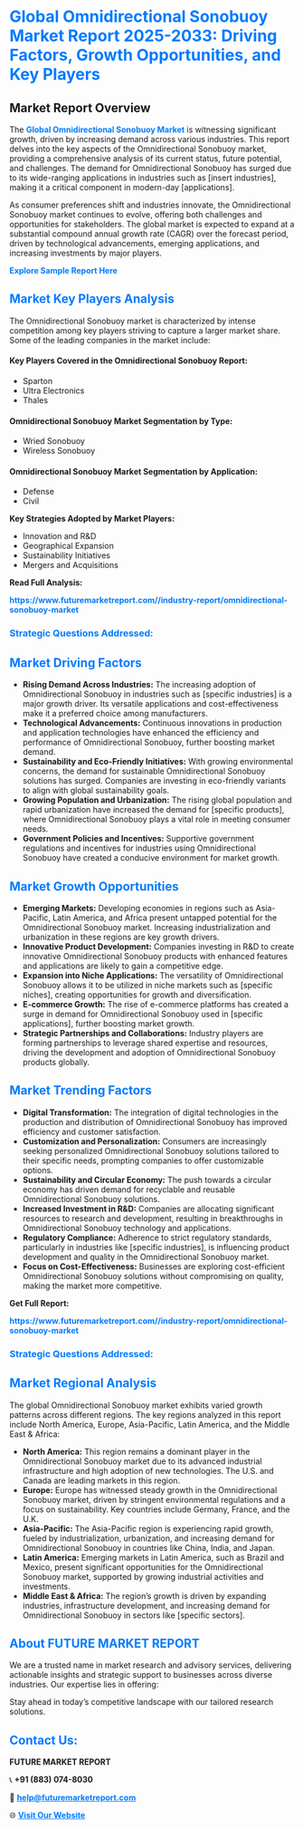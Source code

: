 <h1 style="color: #007BFF;">Global Omnidirectional Sonobuoy Market Report 2025-2033: Driving Factors, Growth Opportunities, and Key Players</h1>

<section id="overview">
<h2>Market Report Overview</h2>
<p>The <a href="https://www.futuremarketreport.com//industry-report/omnidirectional-sonobuoy-market" style="color: #007BFF; text-decoration: none;"><strong>Global Omnidirectional Sonobuoy Market</strong></a> is witnessing significant growth, driven by increasing demand across various industries. This report delves into the key aspects of the Omnidirectional Sonobuoy market, providing a comprehensive analysis of its current status, future potential, and challenges. The demand for Omnidirectional Sonobuoy has surged due to its wide-ranging applications in industries such as [insert industries], making it a critical component in modern-day [applications].</p>
<p>As consumer preferences shift and industries innovate, the Omnidirectional Sonobuoy market continues to evolve, offering both challenges and opportunities for stakeholders. The global market is expected to expand at a substantial compound annual growth rate (CAGR) over the forecast period, driven by technological advancements, emerging applications, and increasing investments by major players.</p>
</section>

<section id="overview">
<p><a href="https://www.futuremarketreport.com//request-sample/reportId=50517" style="color: #007BFF; text-decoration: none;"><strong>Explore Sample Report Here</strong></a></p>
</section>

<section id="key-players">
<h2 style="color: #007BFF;">Market Key Players Analysis</h2>
<p>The Omnidirectional Sonobuoy market is characterized by intense competition among key players striving to capture a larger market share. Some of the leading companies in the market include:</p>
<h4>Key Players Covered in the Omnidirectional Sonobuoy Report:</h4>
<ul><li>Sparton</li><li>Ultra Electronics</li><li>Thales</li></ul>
<h4>Omnidirectional Sonobuoy Market Segmentation by Type:</h4>
<ul><li>Wried Sonobuoy</li><li>Wireless Sonobuoy</li></ul>

<h4>Omnidirectional Sonobuoy Market Segmentation by Application:</h4>
<ul><li>Defense</li><li>Civil</li></ul>
<p><strong>Key Strategies Adopted by Market Players:</strong></p>
<ul>
<li>Innovation and R&D</li>
<li>Geographical Expansion</li>
<li>Sustainability Initiatives</li>
<li>Mergers and Acquisitions</li>
</ul>
</section>

<section>
<p><strong>Read Full Analysis: </strong></p><a href="https://www.futuremarketreport.com//industry-report/omnidirectional-sonobuoy-market" style="color: #007BFF; text-decoration: none;"><strong>https://www.futuremarketreport.com//industry-report/omnidirectional-sonobuoy-market</strong></a>
<h3 style="color: #007BFF;">Strategic Questions Addressed:</h3>
</section>

<section id="driving-factors">
<h2 style="color: #007BFF;">Market Driving Factors</h2>
<ul>
<li><strong>Rising Demand Across Industries:</strong> The increasing adoption of Omnidirectional Sonobuoy in industries such as [specific industries] is a major growth driver. Its versatile applications and cost-effectiveness make it a preferred choice among manufacturers.</li>
<li><strong>Technological Advancements:</strong> Continuous innovations in production and application technologies have enhanced the efficiency and performance of Omnidirectional Sonobuoy, further boosting market demand.</li>
<li><strong>Sustainability and Eco-Friendly Initiatives:</strong> With growing environmental concerns, the demand for sustainable Omnidirectional Sonobuoy solutions has surged. Companies are investing in eco-friendly variants to align with global sustainability goals.</li>
<li><strong>Growing Population and Urbanization:</strong> The rising global population and rapid urbanization have increased the demand for [specific products], where Omnidirectional Sonobuoy plays a vital role in meeting consumer needs.</li>
<li><strong>Government Policies and Incentives:</strong> Supportive government regulations and incentives for industries using Omnidirectional Sonobuoy have created a conducive environment for market growth.</li>
</ul>
</section>

<section id="growth-opportunities">
<h2 style="color: #007BFF;">Market Growth Opportunities</h2>
<ul>
<li><strong>Emerging Markets:</strong> Developing economies in regions such as Asia-Pacific, Latin America, and Africa present untapped potential for the Omnidirectional Sonobuoy market. Increasing industrialization and urbanization in these regions are key growth drivers.</li>
<li><strong>Innovative Product Development:</strong> Companies investing in R&D to create innovative Omnidirectional Sonobuoy products with enhanced features and applications are likely to gain a competitive edge.</li>
<li><strong>Expansion into Niche Applications:</strong> The versatility of Omnidirectional Sonobuoy allows it to be utilized in niche markets such as [specific niches], creating opportunities for growth and diversification.</li>
<li><strong>E-commerce Growth:</strong> The rise of e-commerce platforms has created a surge in demand for Omnidirectional Sonobuoy used in [specific applications], further boosting market growth.</li>
<li><strong>Strategic Partnerships and Collaborations:</strong> Industry players are forming partnerships to leverage shared expertise and resources, driving the development and adoption of Omnidirectional Sonobuoy products globally.</li>
</ul>
</section>

<section id="trending-factors">
<h2 style="color: #007BFF;">Market Trending Factors</h2>
<ul>
<li><strong>Digital Transformation:</strong> The integration of digital technologies in the production and distribution of Omnidirectional Sonobuoy has improved efficiency and customer satisfaction.</li>
<li><strong>Customization and Personalization:</strong> Consumers are increasingly seeking personalized Omnidirectional Sonobuoy solutions tailored to their specific needs, prompting companies to offer customizable options.</li>
<li><strong>Sustainability and Circular Economy:</strong> The push towards a circular economy has driven demand for recyclable and reusable Omnidirectional Sonobuoy solutions.</li>
<li><strong>Increased Investment in R&D:</strong> Companies are allocating significant resources to research and development, resulting in breakthroughs in Omnidirectional Sonobuoy technology and applications.</li>
<li><strong>Regulatory Compliance:</strong> Adherence to strict regulatory standards, particularly in industries like [specific industries], is influencing product development and quality in the Omnidirectional Sonobuoy market.</li>
<li><strong>Focus on Cost-Effectiveness:</strong> Businesses are exploring cost-efficient Omnidirectional Sonobuoy solutions without compromising on quality, making the market more competitive.</li>
</ul>
</section>

<section>
<p><strong>Get Full Report: </strong></p><a href="https://www.futuremarketreport.com//industry-report/omnidirectional-sonobuoy-market" style="color: #007BFF; text-decoration: none;"><strong>https://www.futuremarketreport.com//industry-report/omnidirectional-sonobuoy-market</strong></a>
<h3 style="color: #007BFF;">Strategic Questions Addressed:</h3>
</section>


<section id="regional-analysis">
<h2 style="color: #007BFF;">Market Regional Analysis</h2>
<p>The global Omnidirectional Sonobuoy market exhibits varied growth patterns across different regions. The key regions analyzed in this report include North America, Europe, Asia-Pacific, Latin America, and the Middle East & Africa:</p>
<ul>
<li><strong>North America:</strong> This region remains a dominant player in the Omnidirectional Sonobuoy market due to its advanced industrial infrastructure and high adoption of new technologies. The U.S. and Canada are leading markets in this region.</li>
<li><strong>Europe:</strong> Europe has witnessed steady growth in the Omnidirectional Sonobuoy market, driven by stringent environmental regulations and a focus on sustainability. Key countries include Germany, France, and the U.K.</li>
<li><strong>Asia-Pacific:</strong> The Asia-Pacific region is experiencing rapid growth, fueled by industrialization, urbanization, and increasing demand for Omnidirectional Sonobuoy in countries like China, India, and Japan.</li>
<li><strong>Latin America:</strong> Emerging markets in Latin America, such as Brazil and Mexico, present significant opportunities for the Omnidirectional Sonobuoy market, supported by growing industrial activities and investments.</li>
<li><strong>Middle East & Africa:</strong> The region’s growth is driven by expanding industries, infrastructure development, and increasing demand for Omnidirectional Sonobuoy in sectors like [specific sectors].</li>
</ul>
</section>

<footer>
<h2 style="color: #007BFF;">About FUTURE MARKET REPORT</h2>
<p>We are a trusted name in market research and advisory services, delivering actionable insights and strategic support to businesses across diverse industries. Our expertise lies in offering:</p>

<p>Stay ahead in today’s competitive landscape with our tailored research solutions.</p>

<h2 style="color: #007BFF;">Contact Us:</h2>
<p><strong>FUTURE MARKET REPORT</strong></p>
<p>📞 <strong>+91 (883) 074-8030</strong></p>
<p>📧 <strong><a href="mailto:help@futuremarketreport.com" style="color: #007BFF;">help@futuremarketreport.com</a></strong></p>
<p>🌐 <strong><a href="https://www.futuremarketreport.com/" style="color: #007BFF;">Visit Our Website</a></strong></p>
</footer>